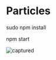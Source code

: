 # Particles

sudo npm install

npm start

![captured](https://user-images.githubusercontent.com/1601529/105562323-67ff7c00-5d22-11eb-9bc0-c7bb1a427db5.gif)
